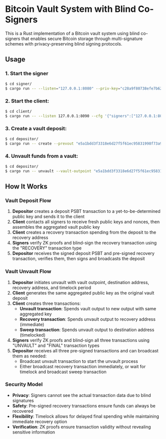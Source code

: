 # Bitcoin Vault System with Blind Co-Signers

This is a Rust implementation of a Bitcoin vault system using blind co-signers that enables secure Bitcoin storage through multi-signature schemes with privacy-preserving blind signing protocols.

## Usage

### 1. Start the signer

```bash
$ cd signer/
$ cargo run -- --listen="127.0.0.1:8080" --priv-key="c28a9f80738efe7b628cc2b68d7f8d2d6b5633ce8b0f3e7d3b6d8a9f8e2b9c1d"
```

### 2. Start the client:
```bash
$ cd client/
$ cargo run -- --listen 127.0.0.1:8090 --cfg '{"signers":["127.0.0.1:8080"]}' --server
```

### 3. Create a vault deposit:
```bash
$ cd depositor/
$ cargo run -- create --prevout "e5a1bdd3f3318e6d27f5f61ec95831998f73a98640a69c87304230a58ea02e32:262" --prev-amt "0.00190943 BTC" --output-amt "0.0019 BTC" --client-url "127.0.0.1:8090" --priv-key "8c99b79db6e36fa099b0368408bf630fbe8bc271c639b32d5bcce609fdc07f3f" --fallback-addr "tb1ptsxxhp5j8umn2pm47dldpfa3zkke2eshtfc6car7x8tfhtgnmqpsrx0ae3" --recovery-addr "tb1ptsxxhp5j8umn2pm47dldpfa3zkke2eshtfc6car7x8tfhtgnmqpsrx0ae3"
```

### 4. Unvault funds from a vault:
```bash
$ cd depositor/
$ cargo run -- unvault --vault-outpoint "e5a1bdd3f3318e6d27f5f61ec95831998f73a98640a69c87304230a58ea02e32:0" --vault-amount "0.001 BTC" --destination-addr "tb1ptsxxhp5j8umn2pm47dldpfa3zkke2eshtfc6car7x8tfhtgnmqpsrx0ae3" --timelock-blocks 144 --recovery-addr "tb1ptsxxhp5j8umn2pm47dldpfa3zkke2eshtfc6car7x8tfhtgnmqpsrx0ae3" --client-url "127.0.0.1:8090"
```

## How It Works

### Vault Deposit Flow

1. **Depositor** creates a deposit PSBT transaction to a yet-to-be-determined public key and sends it to the client
2. **Client** contacts all signers to receive fresh public keys and nonces, then assembles the aggregated vault public key
3. **Client** creates a recovery transaction spending from the deposit to the recovery address
4. **Signers** verify ZK proofs and blind-sign the recovery transaction using the "RECOVERY" transaction type
5. **Depositor** receives the signed deposit PSBT and pre-signed recovery transaction, verifies them, then signs and broadcasts the deposit

### Vault Unvault Flow

1. **Depositor** initiates unvault with vault outpoint, destination address, recovery address, and timelock period
2. **Client** generates the same aggregated public key as the original vault deposit
3. **Client** creates three transactions:
   - **Unvault transaction**: Spends vault output to new output with same aggregated key
   - **Recovery transaction**: Spends unvault output to recovery address (immediate)
   - **Sweep transaction**: Spends unvault output to destination address (timelocked)
4. **Signers** verify ZK proofs and blind-sign all three transactions using "UNVAULT" and "FINAL" transaction types
5. **Depositor** receives all three pre-signed transactions and can broadcast them as needed:
   - Broadcast unvault transaction to start the unvault process
   - Either broadcast recovery transaction immediately, or wait for timelock and broadcast sweep transaction

### Security Model

- **Privacy**: Signers cannot see the actual transaction data due to blind signatures
- **Safety**: Pre-signed recovery transactions ensure funds can always be recovered
- **Flexibility**: Timelock allows for delayed final spending while maintaining immediate recovery option
- **Verification**: ZK proofs ensure transaction validity without revealing sensitive information

